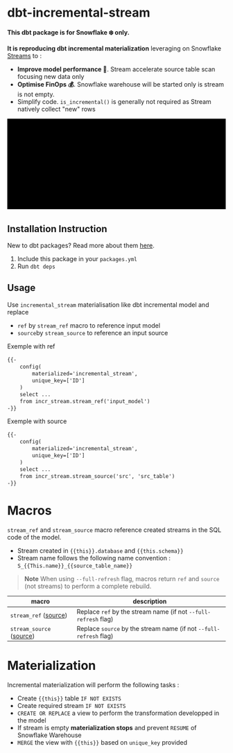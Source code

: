 # dbt-incremental-stream
**This dbt package is for Snowflake ❄️ only.**

**It is reproducing dbt incremental materialization** leveraging on Snowflake [Streams](https://docs.snowflake.com/en/user-guide/streams-intro) to :
* **Improve model performance 💨**. Stream accelerate source table scan focusing new data only 
* **Optimise FinOps 💰**. Snowflake warehouse will be started only is stream is not empty. 
* Simplify code. `is_incremental()` is generally not required as Stream natively collect "new" rows

![](readme/stream.gif)

## Installation Instruction
New to dbt packages? Read more about them [here](https://docs.getdbt.com/docs/building-a-dbt-project/package-management/).
1. Include this package in your `packages.yml` 
2. Run `dbt deps` 

## Usage
Use `incremental_stream` materialisation like dbt incremental model and replace 
* `ref` by `stream_ref` macro to reference input model
* `source`by `stream_source` to reference an input source

Exemple with ref
```
{{-
    config(
        materialized='incremental_stream',
        unique_key=['ID']
    )
    select ...
    from incr_stream.stream_ref('input_model')
-}}
```

Exemple with source
```
{{-
    config(
        materialized='incremental_stream',
        unique_key=['ID']
    )
    select ...
    from incr_stream.stream_source('src', 'src_table')
-}}
```

# Macros
`stream_ref` and `stream_source` macro reference created streams in the SQL code of the model. 
* Stream created in `{{this}}.database` and `{{this.schema}}`
* Stream name follows the following name convention : `S_{{This.name}}_{{source_table_name}}`

> **Note**
> When using `--full-refresh` flag, macros return `ref` and `source` (not streams) to perform a complete rebuild. 

| macro | description |
|-------|-------------|
| `stream_ref` ([source](macros/stream_source.sql)) | Replace `ref` by the stream name (if not `--full-refresh` flag) |
| `stream_source` ([source](macros/stream_source.sql)) | Replace `source` by the stream name (if not `--full-refresh` flag) |


# Materialization
Incremental materialization will perform the following tasks : 
* Create `{{this}}` table `IF NOT EXISTS`
* Create required stream `IF NOT EXISTS`
* `CREATE OR REPLACE` a view to perform the transformation developped in the model 
*  If stream is empty **materialization stops** and prevent `RESUME` of Snowflake Warehouse   
* `MERGE` the view with `{{this}}` based on `unique_key` provided

